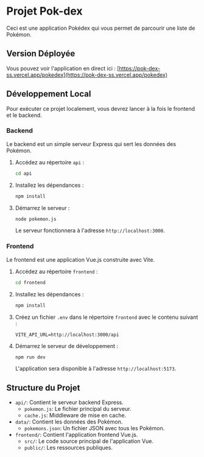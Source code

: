 # Projet Pok-dex

Ceci est une application Pokédex qui vous permet de parcourir une liste de Pokémon.

## Version Déployée

Vous pouvez voir l'application en direct ici : [https://pok-dex-ss.vercel.app/pokedex](https://pok-dex-ss.vercel.app/pokedex)

## Développement Local

Pour exécuter ce projet localement, vous devrez lancer à la fois le frontend et le backend.

### Backend

Le backend est un simple serveur Express qui sert les données des Pokémon.

1.  Accédez au répertoire `api` :
    ```bash
    cd api
    ```
2.  Installez les dépendances :
    ```bash
    npm install
    ```
3.  Démarrez le serveur :
    ```bash
    node pokemon.js
    ```
    Le serveur fonctionnera à l'adresse `http://localhost:3000`.

### Frontend

Le frontend est une application Vue.js construite avec Vite.

1.  Accédez au répertoire `frontend` :
    ```bash
    cd frontend
    ```
2.  Installez les dépendances :
    ```bash
    npm install
    ```
3.  Créez un fichier `.env` dans le répertoire `frontend` avec le contenu suivant :
    ```
    VITE_API_URL=http://localhost:3000/api
    ```
4.  Démarrez le serveur de développement :
    ```bash
    npm run dev
    ```
    L'application sera disponible à l'adresse `http://localhost:5173`.

## Structure du Projet

- `api/`: Contient le serveur backend Express.
  - `pokemon.js`: Le fichier principal du serveur.
  - `cache.js`: Middleware de mise en cache.
- `data/`: Contient les données des Pokémon.
  - `pokemons.json`: Un fichier JSON avec tous les Pokémon.
- `frontend/`: Contient l'application frontend Vue.js.
  - `src/`: Le code source principal de l'application Vue.
  - `public/`: Les ressources publiques.
